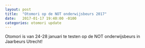 ```yaml
---
layout: post
title:  "Otomori op de NOT onderwijsbeurs 2017"
date:   2017-01-17 19:40:00 -0100
categories: otomori update
---
```


Otomori is van 24-28 januari te testen op de NOT onderwijsbeurs in Jaarbeurs Utrecht!